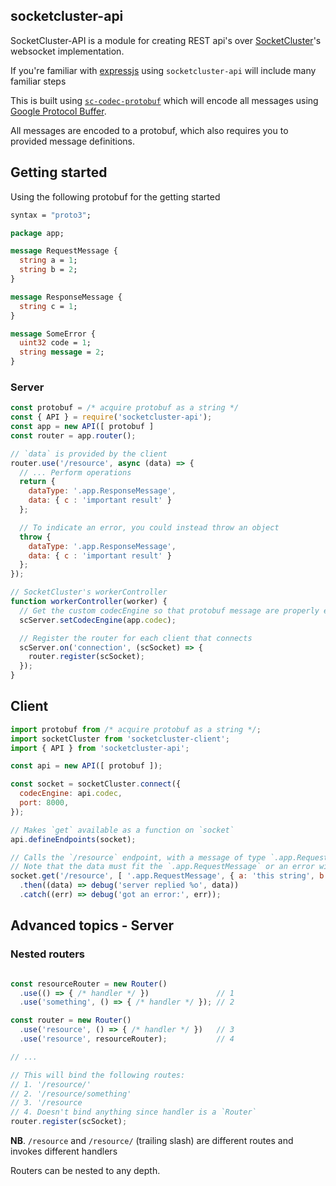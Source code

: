 ## socketcluster-api

SocketCluster-API is a module for creating REST api's over
[SocketCluster](http://socketcluster.io/)'s websocket implementation.

If you're familiar with [expressjs](https://expressjs.com/) using `socketcluster-api`
will include many familiar steps

This is built using [`sc-codec-protobuf`](https://github.com/noseglid/sc-codec-protobuf) which will
encode all messages using [Google Protocol Buffer](https://developers.google.com/protocol-buffers/).

All messages are encoded to a protobuf, which also requires you to provided message definitions.

## Getting started

Using the following protobuf for the getting started
```protobuf
syntax = "proto3";

package app;

message RequestMessage {
  string a = 1;
  string b = 2;
}

message ResponseMessage {
  string c = 1;
}

message SomeError {
  uint32 code = 1;
  string message = 2;
}
```

### Server

```javascript
const protobuf = /* acquire protobuf as a string */
const { API } = require('socketcluster-api');
const app = new API([ protobuf ]
const router = app.router();

// `data` is provided by the client
router.use('/resource', async (data) => {
  // ... Perform operations
  return {
    dataType: '.app.ResponseMessage',
    data: { c : 'important result' }
  };

  // To indicate an error, you could instead throw an object
  throw {
    dataType: '.app.ResponseMessage',
    data: { c : 'important result' }
  };
});

// SocketCluster's workerController
function workerController(worker) {
  // Get the custom codecEngine so that protobuf message are properly encoded/decoded.
  scServer.setCodecEngine(app.codec);

  // Register the router for each client that connects
  scServer.on('connection', (scSocket) => {
    router.register(scSocket);
  });
}
```

## Client

```javascript
import protobuf from /* acquire protobuf as a string */;
import socketCluster from 'socketcluster-client';
import { API } from 'socketcluster-api';

const api = new API([ protobuf ]);

const socket = socketCluster.connect({
  codecEngine: api.codec,
  port: 8000,
});

// Makes `get` available as a function on `socket`
api.defineEndpoints(socket);

// Calls the `/resource` endpoint, with a message of type `.app.RequestMessage`.
// Note that the data must fit the `.app.RequestMessage` or an error will be thrown.
socket.get('/resource', [ '.app.RequestMessage', { a: 'this string', b: 'this string too' } ])
  .then((data) => debug('server replied %o', data))
  .catch((err) => debug('got an error:', err));

```

## Advanced topics - Server

### Nested routers
```javascript

const resourceRouter = new Router()
  .use(() => { /* handler */ })               // 1
  .use('something', () => { /* handler */ }); // 2

const router = new Router()
  .use('resource', () => { /* handler */ })   // 3
  .use('resource', resourceRouter);           // 4

// ...

// This will bind the following routes:
// 1. '/resource/'
// 2. '/resource/something'
// 3. '/resource
// 4. Doesn't bind anything since handler is a `Router`
router.register(scSocket);
```

**NB**. `/resource` and `/resource/` (trailing slash) are different routes and invokes different handlers

Routers can be nested to any depth.
